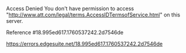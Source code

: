 Access Denied
You don't have permission to access "http://www.att.com/legal/terms.AccessIDTermsofService.html" on this server.

Reference #18.995ed617.1760537242.2d7546de

https://errors.edgesuite.net/18.995ed617.1760537242.2d7546de
